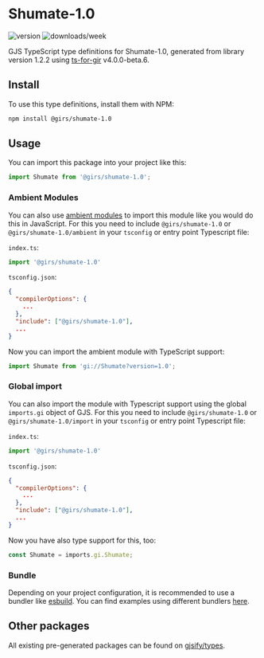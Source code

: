
# Shumate-1.0

![version](https://img.shields.io/npm/v/@girs/shumate-1.0)
![downloads/week](https://img.shields.io/npm/dw/@girs/shumate-1.0)


GJS TypeScript type definitions for Shumate-1.0, generated from library version 1.2.2 using [ts-for-gir](https://github.com/gjsify/ts-for-gir) v4.0.0-beta.6.


## Install

To use this type definitions, install them with NPM:
```bash
npm install @girs/shumate-1.0
```

## Usage

You can import this package into your project like this:
```ts
import Shumate from '@girs/shumate-1.0';
```

### Ambient Modules

You can also use [ambient modules](https://github.com/gjsify/ts-for-gir/tree/main/packages/cli#ambient-modules) to import this module like you would do this in JavaScript.
For this you need to include `@girs/shumate-1.0` or `@girs/shumate-1.0/ambient` in your `tsconfig` or entry point Typescript file:

`index.ts`:
```ts
import '@girs/shumate-1.0'
```

`tsconfig.json`:
```json
{
  "compilerOptions": {
    ...
  },
  "include": ["@girs/shumate-1.0"],
  ...
}
```

Now you can import the ambient module with TypeScript support: 

```ts
import Shumate from 'gi://Shumate?version=1.0';
```

### Global import

You can also import the module with Typescript support using the global `imports.gi` object of GJS.
For this you need to include `@girs/shumate-1.0` or `@girs/shumate-1.0/import` in your `tsconfig` or entry point Typescript file:

`index.ts`:
```ts
import '@girs/shumate-1.0'
```

`tsconfig.json`:
```json
{
  "compilerOptions": {
    ...
  },
  "include": ["@girs/shumate-1.0"],
  ...
}
```

Now you have also type support for this, too:

```ts
const Shumate = imports.gi.Shumate;
```

### Bundle

Depending on your project configuration, it is recommended to use a bundler like [esbuild](https://esbuild.github.io/). You can find examples using different bundlers [here](https://github.com/gjsify/ts-for-gir/tree/main/examples).

## Other packages

All existing pre-generated packages can be found on [gjsify/types](https://github.com/gjsify/types).

